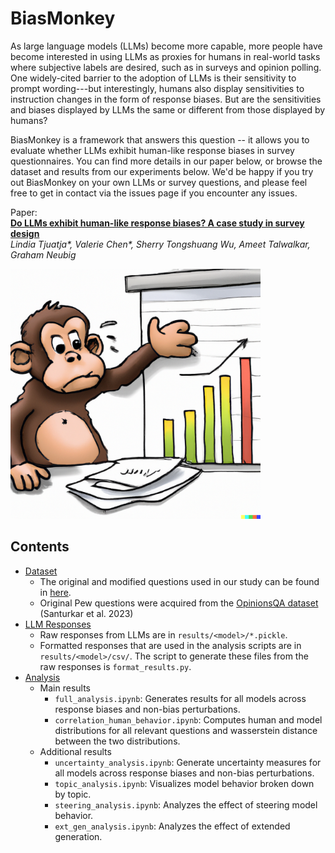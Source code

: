 # BiasMonkey

As large language models (LLMs) become more capable, more people have become interested in using LLMs as proxies for humans in real-world tasks where subjective labels are desired, such as in surveys and opinion polling.
One widely-cited barrier to the adoption of LLMs is their sensitivity to prompt wording---but interestingly, humans also display sensitivities to instruction changes in the form of response biases.
But are the sensitivities and biases displayed by LLMs the same or different from those displayed by humans?

BiasMonkey is a framework that answers this question -- it allows you to evaluate whether LLMs exhibit human-like response biases in survey questionnaires.
You can find more details in our paper below, or browse the dataset and results from our experiments below.
We'd be happy if you try out BiasMonkey on your own LLMs or survey questions, and please feel free to get in contact via the issues page if you encounter any issues.

Paper:\
**[Do LLMs exhibit human-like response biases? A case study in survey design]()**\
*Lindia Tjuatja\*, Valerie Chen\*, Sherry Tongshuang Wu, Ameet Talwalkar, Graham Neubig*

<img src="https://github.com/lindiatjuatja/BiasMonkey/blob/master/monkey.png?raw=true" width="400"/>



## Contents
* [Dataset](https://github.com/lindiatjuatja/BiasMonkey/tree/main/prompts)
    * The original and modified questions used in our study can be found in [here](https://github.com/lindiatjuatja/BiasMonkey/tree/main/prompts).
    * Original Pew questions were acquired from the [OpinionsQA dataset](https://worksheets.codalab.org/worksheets/0x6fb693719477478aac73fc07db333f69) (Santurkar et al. 2023)
* [LLM Responses](https://github.com/lindiatjuatja/BiasMonkey/tree/main/results)
    * Raw responses from LLMs are in `results/<model>/*.pickle`.
    * Formatted responses that are used in the analysis scripts are in `results/<model>/csv/`. The script to generate these files from the raw responses is `format_results.py`.
* [Analysis](https://github.com/lindiatjuatja/BiasMonkey/tree/main/analysis)
    * Main results
        * `full_analysis.ipynb`: Generates results for all models across response biases and non-bias perturbations.
        * `correlation_human_behavior.ipynb`: Computes human and model distributions for all relevant questions and wasserstein distance between the two distributions.
    * Additional results
        * `uncertainty_analysis.ipynb`: Generate uncertainty measures for all models across response biases and non-bias perturbations. 
        * `topic_analysis.ipynb`: Visualizes model behavior broken down by topic.
        * `steering_analysis.ipynb`: Analyzes the effect of steering model behavior.
        * `ext_gen_analysis.ipynb`: Analyzes the effect of extended generation. 
    
